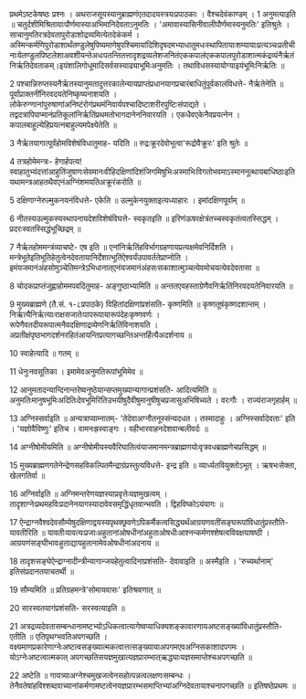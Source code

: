 

  
प्रथमेऽष्टकेषष्ठः प्रश्नः ।
अथराजसूयस्यानुब्राह्मणंएतदादयस्त्रयःप्रपाठकाः । वैश्चदेवंकाण्डम् ।
1 अनुमत्याइति ॥ चतुर्दशीमिश्रितायाःपौर्णमास्याअभिमानिदेवताऽनुमतिः । 'अमावास्यासिनीवालीपौर्णमास्यनुमतिः' इतिश्रुतेः । साचानुमतिरत्रदेवतापुरोडाशोद्रव्यमित्येतदेकंकर्म । अस्मिन्कर्मणिपुरोडाशार्थंतण्डुलेषुपिष्यमाणेषुपश्चिमायांदिशिदृषदमभ्याधातुमधःस्थापितायाःशम्यायाःप्रत्यञ्चःप्रतीचीनाःयेतण्डुलपिष्टलेशाअवशीयन्तेअधःपतन्तितत्तादृशद्रव्यलेशजनितंएककपालंएककपालपुरोडाशात्मकंद्रव्यंनैर्ऋतंनिर्ऋतिदेवताकम्।इयंशालिगोधूमादिसर्वसस्याढ्याभूमिःअनुमतिः । तथाविधसस्यायोग्याइयंभूमिःनिर्ऋतिः ॥

2 पश्चान्निरुप्तस्यनैर्ऋतस्यानुमतादुत्तरकालेन्यायप्राप्तंप्रधानयागप्रचारंबाधितुंपूर्वकालंविधत्ते- नैर्ऋतेनेति ॥ पूर्वांप्राक्तनींनिरवदयतेनिष्कृष्यनाशयति । लोकेरुग्णानांपुरुषाणांअनिष्टंरोगंप्रथमंनिवार्यपश्चादिष्टाशरीरपुष्टिःसंपाद्यते । तद्वदत्रापिपाप्मानंप्रतिकूलांनिर्ऋतिंप्रथमतोभागदानेननिवारयति । एकधैवएकेनैवप्रयत्नेन । कपालबाहुल्येहिप्रयत्नबाहुल्यमपेक्ष्येतेति ॥

3 नैर्ऋतयागात्पूर्वंहोमविशेषंविधातुमाह- यदिति ॥ रुद्रःक्रूरदेवोभूत्वा'रूद्रोवैक्रूरः' इति श्रुतेः ॥

4 तत्रहोमेमन्त्रः- हेगार्हपत्य! स्वाहातुभ्यंदत्तांआहुतिंजुषाणःसेवमानःवीहिदक्षिणांदिशंजिगमिषुभिःअस्माभिःविगतोभवमाऽस्माननूत्थायबाधिष्ठाःइतियथामन्त्रआहतथैवएनंअग्निंशमयतिअक्रूरंकरोति ॥

5 दक्षिणाग्नेरुल्मुकनयनंविधत्ते- एकेति ॥ उल्मुकेनयुक्ताइत्यध्याहारः । इमांदक्षिणपूर्वाम् ॥

6 नीतस्यउल्मुकस्यस्थापनायदेशविशेषंविघत्ते- स्वकृतइति ॥ इरिणंऊषरक्षेत्रंतच्चस्वकृतंत्वतस्सिद्धम् । प्रदरःस्वतस्सिद्धंभूच्छिद्रम् ॥

7 नैर्ऋतहोममन्त्रंव्याचष्टे- एष इति ॥ एनांनिर्ऋतिंहविर्भागग्रहणायप्रत्यक्षमेवनिर्दिशति । मन्त्रेभूतेइतिभूतिहेतुत्वेनदेवतायानिर्देशात्भूतिंऐश्वर्यंउपावर्ततेप्राप्नोति । इमंयजमानंअंहसोमुञ्चेतिमन्त्रेऽभिधानात्एनंयजमानंअंहसःसकाशात्मुञ्चत्येवमोचयत्येवदेवतासा ॥

8 चोदकप्राप्तंजुह्वाहोममपवदितुमाह- अङ्गुष्ठाभ्यामिति ॥ अन्ततएवहस्ताग्रेणैवनिर्ऋतिंनिरवदयतेनिवारयति ॥

9 मुख्यब्राह्मणे (तै.सं. १-८प्रपाठके) विहितांदक्षिणांप्रशंसति- कृष्णमिति ॥ कृष्णतूषंकृष्णदशान्तम् । निर्ऋत्यैनिर्ऋत्याःराक्षसजातेःपापरूपायारूपंदेहःकृष्णवर्णः । रूपेणैवतदीयरूपात्मनैवदक्षिणाद्रव्येणनिर्ऋतिंविनाशयति । अप्रतीक्षंपृष्ठभागदर्शनरहितंआयन्तिप्रत्यागच्छन्तिअन्तर्हित्यैअदर्शनाय ॥

10 स्वाहेत्यादि ॥ गतम् ॥

11 धेनुःनवसूतिका । इमामेवअनुमतिरूपांभूमिमेव ॥

12 आनुमतादन्यान्दिनान्तरेष्वनुष्ठेयान्सप्तमुख्यान्यागान्प्रशंसति- आदित्यमिति ॥ अनुमतिःमानुषभूमिःअदितिःदेवभूमिरितिउभयीषुदैवीषुमानुषीषुचप्रजासुअभिषिच्यते । वरःगौः । राज्यंराजगृहार्हम् ॥

13 अग्निस्सर्वाइति ॥ अन्यत्राप्याम्नातम्- 'तेदेवाअग्नौतनूस्संन्यदधत । तस्मादाहुः । अग्निस्सर्वादेवताः' इति । 'यज्ञोवैविष्णुः' इतिच । वामनःह्रस्वाङ्गः । वहीभारवाहनदेशवान्बलीवर्दः ॥

14 अग्नीषोमीयमिति ॥ अग्नीषोमीयस्यवैरिघातित्वंयाजमानमन्त्रब्राह्मणयोःवृत्रवधब्राह्मणेचप्रसिद्धम् ॥

15 मुख्यब्राह्मणगतेनेन्द्रेणसहविकल्पितमैन्द्राग्रंप्रस्तुत्यविधत्ते- इन्द्र इति ॥ व्यार्ध्यतवियुक्तोऽभूत् । ऋषभःसेक्ता, खेलगतिर्वा ॥

16 अग्निर्वाइति ॥ अग्निमन्तरेणयज्ञस्याप्रवृत्तेःयज्ञमुखत्वम् । तादृशाग्नेःप्रथमहविःप्रदानेनयागस्यादावेवसमृद्धिंधृतवान्भवति । द्विहविष्कोऽयंयागः ॥

17 ऐन्द्राग्नवैश्वदेवसौम्येषुदक्षिणाद्वयस्यपृथक्छ्रवणेऽपिकर्मैकत्वसिद्ध्यर्थंआग्रयणवतींसङ्घरूपांविधातुंप्रस्तौति- यावतीरिति ॥ यावतीःयावत्यःप्रजाःअहुतानांओषधीनांअहुताओषधीःआश्नन्कर्मणश्शेषत्वविवक्षयाषष्ठी । आग्रयणंसङ्घीभावःहुताद्यायहुतानामेवओषधीनांअदनाय ॥

18 तादृशसङ्घेऐन्द्राग्नादीन्त्रीन्यागान्जयहेतुत्वादिनाप्रशंसति- देवावाइति ॥ अस्मैइति । 'रुच्यर्थानाम्' इतिसंप्रदानतयाचतर्थी ॥

19 सौम्यमिति ॥ प्रतिग्रहमन्त्रे'सोमायवासः' इतिश्रवणात् ॥

20 सारस्वतयागंप्रशंसति- सरस्वत्याइति ॥

21 अत्रद्रव्यदेवतासम्बन्धानामष्टभ्योऽधिकत्वात्यागेष्वप्याधिक्यशङ्कावारणायअष्टसङ्ख्यांविधातुंप्रस्तौति- एतीति ॥ एतिपृथग्भवतिअपगच्छति । वक्ष्यमाणप्रकारेणाग्नेःअष्टत्वसङ्ख्यात्मकत्वात्तत्सङ्ख्यायाअपगमएवअग्निसकाशादपगमः । योऽग्नेःअष्टत्वात्मकात् अपगच्छतिसयज्ञमुखात्यज्ञप्रारम्भात्ऋद्ध्याःयज्ञसमाप्तेश्चअपगच्छति ॥

22 अष्टेति ॥ गायत्र्याअग्नेश्चमुखजत्वेनसहोत्पन्नत्वलक्षणःसम्बन्धः । तेनैवतेषांहविश्शब्दवाच्यानांकर्मणामष्टत्वेनयज्ञप्रारम्भसमाप्तिभ्यांअग्निदेवतायाश्चनापगच्छति ॥ 
इतिषष्ठेप्रथमः ॥  
